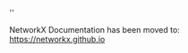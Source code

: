 '<meta http-equiv="refresh" content="0; URL=https://networkx.github.io/documentation/latest/./reference/generated/networkx.linalg.algebraicconnectivity.algebraic_connectivity.html">'

NetworkX Documentation has been moved to:<br><a href="https://networkx.github.io">https://networkx.github.io</a>
